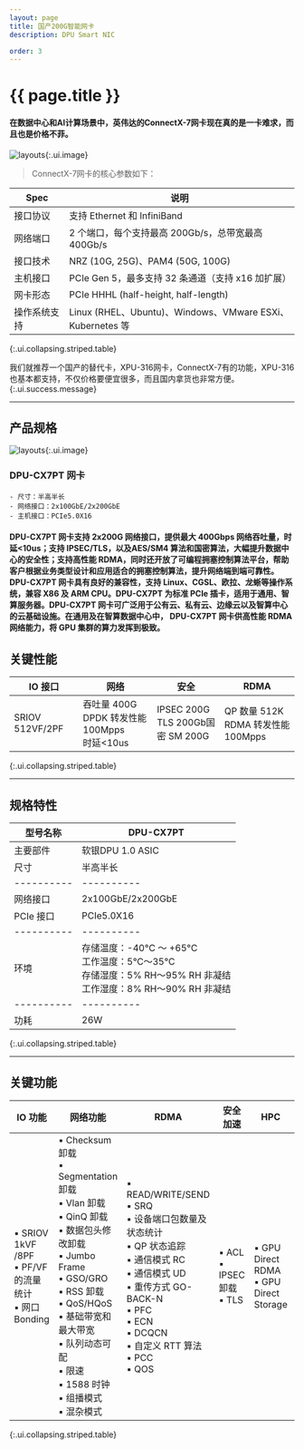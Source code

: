 ```yaml
---
layout: page
title: 国产200G智能网卡
description: DPU Smart NIC

order: 3
---
```

# {{ page.title }}

#### 在数据中心和AI计算场景中，英伟达的ConnectX-7网卡现在真的是一卡难求，而且也是价格不菲。

![layouts](bluefield-connectx-7-2c50-d-2x.jpeg "onnectx-7"){:.ui.image}

> ConnectX-7网卡的核心参数如下：

|  <b>Spec</b> |  <b>说明</b> |
|----------|----------|
| 接口协议  |  支持 Ethernet 和 InfiniBand  |
| 网络端口  |  2 个端口，每个支持最高 200Gb/s，总带宽最高 400Gb/s  |
| 接口技术  |  NRZ (10G, 25G)、PAM4 (50G, 100G)  |
| 主机接口  |  PCIe Gen 5，最多支持 32 条通道（支持 x16 加扩展）  |
| 网卡形态  |  PCIe HHHL (half-height, half-length)  |
| 操作系统支持  |  Linux (RHEL、Ubuntu)、Windows、VMware ESXi、Kubernetes 等  |
{:.ui.collapsing.striped.table}

我们就推荐一个国产的替代卡，XPU-316网卡，ConnectX-7有的功能，XPU-316也基本都支持，不仅价格要便宜很多，而且国内拿货也非常方便。
{:.ui.success.message}

---

## 产品规格

![layouts](image2.png "DPU-CX7PT"){:.ui.image}

### DPU-CX7PT 网卡
    - 尺寸：半高半长
    - 网络接口：2x100GbE/2x200GbE
    - 主机接口：PCIe5.0X16

#### DPU-CX7PT 网卡支持 2x200G 网络接口，提供最大 400Gbps 网络吞吐量，时延<10us；支持 IPSEC/TLS，以及AES/SM4 算法和国密算法，大幅提升数据中心的安全性；支持高性能 RDMA，同时还开放了可编程拥塞控制算法平台，帮助客户根据业务类型设计和应用适合的拥塞控制算法，提升网络端到端可靠性。<br>DPU-CX7PT 网卡具有良好的兼容性，支持 Linux、CGSL、欧拉、龙蜥等操作系统，兼容 X86 及 ARM CPU。DPU-CX7PT 为标准 PCIe 插卡，适用于通用、智算服务器。DPU-CX7PT 网卡可广泛用于公有云、私有云、边缘云以及智算中心的云基础设施。在通用及在智算数据中心中， DPU-CX7PT 网卡供高性能 RDMA 网络能力，将 GPU 集群的算力发挥到极致。

## 关键性能

|  <b>IO 接口</b> |  <b>网络</b> | <b>安全</b> | <b>RDMA</b>  |
|----------|----------|----------|----------|
| SRIOV 512VF/2PF  |  吞吐量 400G<br>DPDK 转发性能 100Mpps<br>时延<10us | IPSEC 200G<br>TLS 200Gb<r>国密 SM 200G |  QP 数量 512K<br>RDMA 转发性能 100Mpps  |
{:.ui.collapsing.striped.table}

---

## 规格特性

| <b>型号名称</b> | <b>DPU-CX7PT</b> |
|----------|----------|
| 主要部件 |  软银DPU 1.0 ASIC |
| 尺寸 |  半高半长 |
|----------|----------|
| 网络接口 | 2x100GbE/2x200GbE |
| PCIe 接口 |  PCIe5.0X16 |
|----------|----------|
| 环境 | 存储温度：-40°C ～ +65°C<br>工作温度：5℃～35℃<br>存储湿度：5% RH～95% RH 非凝结<br>工作湿度：8% RH～90% RH 非凝结 |
|----------|----------|
| 功耗 | 26W |
{:.ui.collapsing.striped.table}

---

## 关键功能

| <b>IO 功能</b> | <b>网络功能</b> | <b>RDMA</b> | <b>安全加速</b> | <b>HPC</b> | <b>运维管理</b> |
|----------|----------|----------|----------|----------|----------|
| ▪ SRIOV 1kVF /8PF<br>▪ PF/VF 的流量统计<br>▪ 网口 Bonding | ▪ Checksum 卸载<br>▪ Segmentation 卸载<br>▪ Vlan 卸载<br>▪ QinQ 卸载<br>▪ 数据包头修改卸载<br>▪ Jumbo Frame<br>▪ GSO/GRO<br>▪ RSS 卸载<br>▪ QoS/HQoS<br>▪ 基础带宽和最大带宽<br>▪ 队列动态可配<br>▪ 限速<br>▪ 1588 时钟<br>▪ 组播模式<br>▪ 混杂模式 | ▪ READ/WRITE/SEND<br>▪ SRQ<br>▪ 设备端口包数量及状态统计<br>▪ QP 状态追踪<br>▪ 通信模式 RC<br>▪ 通信模式 UD<br>▪ 重传方式 GO-BACK-N<br>▪ PFC<br>▪ ECN<br>▪ DCQCN<br>▪ 自定义 RTT 算法<br>▪ PCC<br>▪ QOS | ▪ ACL<br>▪ IPSEC 卸载<br>▪ TLS | ▪ GPU Direct RDMA<br>▪ GPU Direct Storage | ▪ 支持网卡自检<br>▪ 支持网卡固件升级<br>▪ 支持预启动执行环境（PXE） |
{:.ui.collapsing.striped.table}

